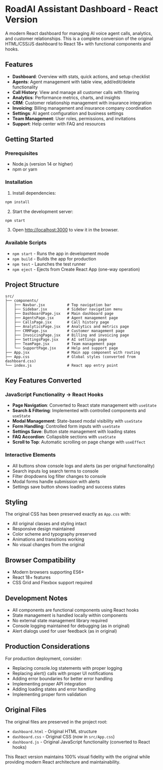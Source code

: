 # RoadAI Assistant Dashboard - React Version

A modern React dashboard for managing AI voice agent calls, analytics, and customer relationships. This is a complete conversion of the original HTML/CSS/JS dashboard to React 18+ with functional components and hooks.

## Features

- **Dashboard**: Overview with stats, quick actions, and setup checklist
- **Agents**: Agent management with table view, add/edit/delete functionality
- **Call History**: View and manage all customer calls with filtering
- **Analytics**: Performance metrics, charts, and insights
- **CRM**: Customer relationship management with insurance integration
- **Invoicing**: Billing management and insurance company coordination
- **Settings**: AI agent configuration and business settings
- **Team Management**: User roles, permissions, and invitations
- **Support**: Help center with FAQ and resources

## Getting Started

### Prerequisites

- Node.js (version 14 or higher)
- npm or yarn

### Installation

1. Install dependencies:
```bash
npm install
```

2. Start the development server:
```bash
npm start
```

3. Open [http://localhost:3000](http://localhost:3000) to view it in the browser.

### Available Scripts

- `npm start` - Runs the app in development mode
- `npm build` - Builds the app for production
- `npm test` - Launches the test runner
- `npm eject` - Ejects from Create React App (one-way operation)

## Project Structure

```
src/
├── components/
│   ├── Navbar.jsx          # Top navigation bar
│   ├── Sidebar.jsx         # Sidebar navigation menu
│   ├── DashboardPage.jsx   # Main dashboard page
│   ├── AgentsPage.jsx      # Agent management page
│   ├── CallsPage.jsx       # Call history page
│   ├── AnalyticsPage.jsx   # Analytics and metrics page
│   ├── CRMPage.jsx         # Customer management page
│   ├── InvoicingPage.jsx   # Billing and invoicing page
│   ├── SettingsPage.jsx    # AI settings page
│   ├── TeamPage.jsx        # Team management page
│   └── SupportPage.jsx     # Help and support page
├── App.jsx                 # Main app component with routing
├── App.css                 # Global styles (converted from dashboard.css)
└── index.js                # React app entry point
```

## Key Features Converted

### JavaScript Functionality → React Hooks

- **Page Navigation**: Converted to React state management with `useState`
- **Search & Filtering**: Implemented with controlled components and `useState`
- **Modal Management**: State-based modal visibility with `useState`
- **Form Handling**: Controlled form inputs with `useState`
- **Settings Save**: Button state management with loading states
- **FAQ Accordion**: Collapsible sections with `useState`
- **Scroll to Top**: Automatic scrolling on page change with `useEffect`

### Interactive Elements

- All buttons show console logs and alerts (as per original functionality)
- Search inputs log search terms to console
- Filter dropdowns log filter changes to console
- Modal forms handle submission with alerts
- Settings save button shows loading and success states

## Styling

The original CSS has been preserved exactly as `App.css` with:
- All original classes and styling intact
- Responsive design maintained
- Color scheme and typography preserved
- Animations and transitions working
- No visual changes from the original

## Browser Compatibility

- Modern browsers supporting ES6+
- React 18+ features
- CSS Grid and Flexbox support required

## Development Notes

- All components are functional components using React hooks
- State management is handled locally within components
- No external state management library required
- Console logging maintained for debugging (as in original)
- Alert dialogs used for user feedback (as in original)

## Production Considerations

For production deployment, consider:
- Replacing console.log statements with proper logging
- Replacing alert() calls with proper UI notifications
- Adding error boundaries for better error handling
- Implementing proper API integration
- Adding loading states and error handling
- Implementing proper form validation

## Original Files

The original files are preserved in the project root:
- `dashboard.html` - Original HTML structure
- `dashboard.css` - Original CSS (now in `src/App.css`)
- `dashboard.js` - Original JavaScript functionality (converted to React hooks)

This React version maintains 100% visual fidelity with the original while providing modern React architecture and maintainability.
